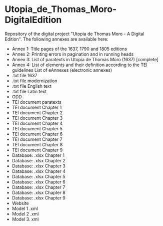 # Utopia_de_Thomas_Moro-DigitalEdition
Repository of the digital project "Utopia de Thomas Moro - A Digital Edition". The following annexes are available here:
-	Annex 1: Title pages of the 1637, 1790 and 1805 editions
-	Annex 2: Printing errors in pagination and in running heads
-	Annex 3: List of paratexts in Utopia de Thomas Moro (1637) [complete]
-	Annex 4: List of elements and their definition according to the TEI guidelines
List of eAnnexes (electronic annexes)
-	.txt file 1637
-	.txt file modernization
-	.txt file English text
-	.txt file Latin text
-	ODD
-	TEI document paratexts
-	TEI document Chapter 1
-	TEI document Chapter 2
-	TEI document Chapter 3
-	TEI document Chapter 4
-	TEI document Chapter 5
-	TEI document Chapter 6
-	TEI document Chapter 7
-	TEI document Chapter 8
-	TEI document Chapter 9
-	Database: .xlsx Chapter 1
-	Database: .xlsx Chapter 2
-	Database: .xlsx Chapter 3
-	Database: .xlsx Chapter 4
-	Database: .xlsx Chapter 5
-	Database: .xlsx Chapter 6
-	Database: .xlsx Chapter 7
-	Database: .xlsx Chapter 8
-	Database: .xlsx Chapter 9
-	Website
-	Model 1 .xml
-	Model 2 .xml
-	Model 3. xml 

